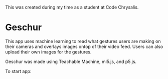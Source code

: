 This was created during my time as a student at Code Chrysalis.

# Geschur

This app uses machine learning to read what gestures users are making on their cameras and overlays images ontop of their video feed. Users can also upload their own images for the gestures.

Geschur was made using Teachable Machine, ml5.js, and p5.js.

To start app:

